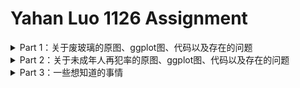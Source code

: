 # Yahan Luo 1126 Assignment
<details>
<summary>Part 1：关于废玻璃的原图、ggplot图、代码以及存在的问题 </summary>

### 原图
<p align="center">
	<img src="https://github.com/YahanLuo/2019-Visual-Data-Journalism/blob/master/Assignment%201029/pic1final.png" width="450"></p>

### ggplot图


### 代码


</details>

<details>
<summary>Part 2：关于未成年人再犯率的原图、ggplot图、代码以及存在的问题 </summary>


### 原图

<p align="center">
	<img src="https://github.com/YahanLuo/2019-Visual-Data-Journalism/blob/master/Assignment%201113/png02.png" width="700">
</p>

### ggplot图


### 代码

</details>

<details>
<summary>Part 3：一些想知道的事情 </summary>



</details>

